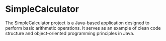 # SimpleCalculator
The SimpleCalculator project is a Java-based application designed to perform basic arithmetic operations. It serves as an example of clean code structure and object-oriented programming principles in Java.
